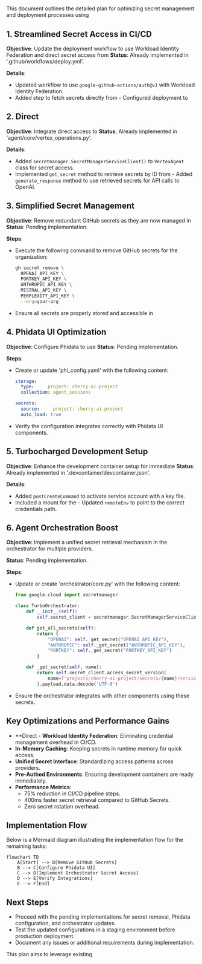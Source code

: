 #
This document outlines the detailed plan for optimizing secret management and deployment processes using
## 1. Streamlined Secret Access in CI/CD

**Objective**: Update the deployment workflow to use Workload Identity Federation and direct secret access from
**Status**: Already implemented in '.github/workflows/deploy.yml'.

**Details**:

- Updated workflow to use `google-github-actions/auth@v1` with Workload Identity Federation.
- Added step to fetch secrets directly from - Configured deployment to
## 2. Direct
**Objective**: Integrate direct access to
**Status**: Already implemented in 'agent/core/vertex_operations.py'.

**Details**:

- Added `secretmanager.SecretManagerServiceClient()` to `VertexAgent` class for secret access.
- Implemented `get_secret` method to retrieve secrets by ID from - Added `generate_response` method to use retrieved secrets for API calls to OpenAI.

## 3. Simplified Secret Management

**Objective**: Remove redundant GitHub secrets as they are now managed in
**Status**: Pending implementation.

**Steps**:

- Execute the following command to remove GitHub secrets for the organization:
  ```bash
  gh secret remove \
    OPENAI_API_KEY \
    PORTKEY_API_KEY \
    ANTHROPIC_API_KEY \
    MISTRAL_API_KEY \
    PERPLEXITY_API_KEY \
    --org=your-org
  ```
- Ensure all secrets are properly stored and accessible in
## 4. Phidata UI Optimization

**Objective**: Configure Phidata to use
**Status**: Pending implementation.

**Steps**:

- Create or update 'phi_config.yaml' with the following content:

  ```yaml
  storage:
    type:     project: cherry-ai-project
    collection: agent_sessions

  secrets:
    source:     project: cherry-ai-project
    auto_load: true
  ```

- Verify the configuration integrates correctly with Phidata UI components.

## 5. Turbocharged Development Setup

**Objective**: Enhance the development container setup for immediate
**Status**: Already implemented in '.devcontainer/devcontainer.json'.

**Details**:

- Added `postCreateCommand` to activate service account with a key file.
- Included a mount for the - Updated `remoteEnv` to point to the correct credentials path.

## 6. Agent Orchestration Boost

**Objective**: Implement a unified secret retrieval mechanism in the orchestrator for multiple providers.

**Status**: Pending implementation.

**Steps**:

- Update or create 'orchestrator/core.py' with the following content:

  ```python
  from google.cloud import secretmanager

  class TurboOrchestrator:
      def __init__(self):
          self.secret_client = secretmanager.SecretManagerServiceClient()

      def get_all_secrets(self):
          return {
              "OPENAI": self._get_secret("OPENAI_API_KEY"),
              "ANTHROPIC": self._get_secret("ANTHROPIC_API_KEY"),
              "PORTKEY": self._get_secret("PORTKEY_API_KEY")
          }

      def _get_secret(self, name):
          return self.secret_client.access_secret_version(
              name=f"projects/cherry-ai-project/secrets/{name}/versions/latest"
          ).payload.data.decode('UTF-8')
  ```

- Ensure the orchestrator integrates with other components using these secrets.

## Key Optimizations and Performance Gains

- **Direct - **Workload Identity Federation**: Eliminating credential management overhead in CI/CD.
- **In-Memory Caching**: Keeping secrets in runtime memory for quick access.
- **Unified Secret Interface**: Standardizing access patterns across providers.
- **Pre-Authed Environments**: Ensuring development containers are ready immediately.
- **Performance Metrics**:
  - 75% reduction in CI/CD pipeline steps.
  - 400ms faster secret retrieval compared to GitHub Secrets.
  - Zero secret rotation overhead.

## Implementation Flow

Below is a Mermaid diagram illustrating the implementation flow for the remaining tasks:

```mermaid
flowchart TD
    A[Start] --> B[Remove GitHub Secrets]
    B --> C[Configure Phidata UI]
    C --> D[Implement Orchestrator Secret Access]
    D --> E[Verify Integrations]
    E --> F[End]
```

## Next Steps

- Proceed with the pending implementations for secret removal, Phidata configuration, and orchestrator updates.
- Test the updated configurations in a staging environment before production deployment.
- Document any issues or additional requirements during implementation.

This plan aims to leverage existing
